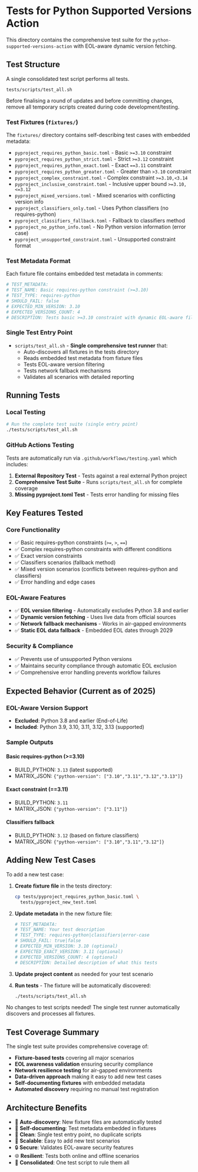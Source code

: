 <!--
# SPDX-License-Identifier: Apache-2.0
# SPDX-FileCopyrightText: 2025 The Linux Foundation
-->

# Tests for Python Supported Versions Action

This directory contains the comprehensive test suite for the
`python-supported-versions-action` with EOL-aware dynamic version fetching.

## Test Structure

A single consolidated test script performs all tests.

`tests/scripts/test_all.sh`

Before finalising a round of updates and before committing changes, remove
all temporary scripts created during code development/testing.

### Test Fixtures (`fixtures/`)

The `fixtures/` directory contains self-describing test cases with embedded
metadata:

- `pyproject_requires_python_basic.toml` - Basic `>=3.10` constraint
- `pyproject_requires_python_strict.toml` - Strict `>=3.12` constraint
- `pyproject_requires_python_exact.toml` - Exact `==3.11` constraint
- `pyproject_requires_python_greater.toml` - Greater than `>3.10` constraint
- `pyproject_complex_constraint.toml` - Complex constraint `>=3.10,<3.14`
- `pyproject_inclusive_constraint.toml` - Inclusive upper bound `>=3.10,<=3.12`
- `pyproject_mixed_versions.toml` - Mixed scenarios with conflicting version
  info
- `pyproject_classifiers_only.toml` - Uses Python classifiers (no
  requires-python)
- `pyproject_classifiers_fallback.toml` - Fallback to classifiers method
- `pyproject_no_python_info.toml` - No Python version information (error case)
- `pyproject_unsupported_constraint.toml` - Unsupported constraint format

### Test Metadata Format

Each fixture file contains embedded test metadata in comments:

```toml
# TEST_METADATA:
# TEST_NAME: Basic requires-python constraint (>=3.10)
# TEST_TYPE: requires-python
# SHOULD_FAIL: false
# EXPECTED_MIN_VERSION: 3.10
# EXPECTED_VERSIONS_COUNT: 4
# DESCRIPTION: Tests basic >=3.10 constraint with dynamic EOL-aware filtering
```

### Single Test Entry Point

- `scripts/test_all.sh` - **Single comprehensive test runner** that:
  - Auto-discovers all fixtures in the tests directory
  - Reads embedded test metadata from fixture files
  - Tests EOL-aware version filtering
  - Tests network fallback mechanisms
  - Validates all scenarios with detailed reporting

## Running Tests

### Local Testing

```bash
# Run the complete test suite (single entry point)
./tests/scripts/test_all.sh
```

### GitHub Actions Testing

Tests are automatically run via `.github/workflows/testing.yaml` which includes:

1. **External Repository Test** - Tests against a real external Python project
2. **Comprehensive Test Suite** - Runs `scripts/test_all.sh` for complete coverage
3. **Missing pyproject.toml Test** - Tests error handling for missing files

## Key Features Tested

### Core Functionality

- ✅ Basic requires-python constraints (`>=`, `>`, `==`)
- ✅ Complex requires-python constraints with different conditions
- ✅ Exact version constraints
- ✅ Classifiers scenarios (fallback method)
- ✅ Mixed version scenarios (conflicts between requires-python and classifiers)
- ✅ Error handling and edge cases

### EOL-Aware Features

- ✅ **EOL version filtering** - Automatically excludes Python 3.8 and earlier
- ✅ **Dynamic version fetching** - Uses live data from official sources
- ✅ **Network fallback mechanisms** - Works in air-gapped environments
- ✅ **Static EOL data fallback** - Embedded EOL dates through 2029

### Security & Compliance

- ✅ Prevents use of unsupported Python versions
- ✅ Maintains security compliance through automatic EOL exclusion
- ✅ Comprehensive error handling prevents workflow failures

## Expected Behavior (Current as of 2025)

### EOL-Aware Version Support

- **Excluded**: Python 3.8 and earlier (End-of-Life)
- **Included**: Python 3.9, 3.10, 3.11, 3.12, 3.13 (supported)

### Sample Outputs

#### Basic requires-python (>=3.10)

- BUILD_PYTHON: `3.13` (latest supported)
- MATRIX_JSON: `{"python-version": ["3.10","3.11","3.12","3.13"]}`

#### Exact constraint (==3.11)

- BUILD_PYTHON: `3.11`
- MATRIX_JSON: `{"python-version": ["3.11"]}`

#### Classifiers fallback

- BUILD_PYTHON: `3.12` (based on fixture classifiers)
- MATRIX_JSON: `{"python-version": ["3.10","3.11","3.12"]}`

## Adding New Test Cases

To add a new test case:

1. **Create fixture file** in the tests directory:

   ```bash
   cp tests/pyproject_requires_python_basic.toml \
     tests/pyproject_new_test.toml
   ```

2. **Update metadata** in the new fixture file:

   ```toml
   # TEST_METADATA:
   # TEST_NAME: Your test description
   # TEST_TYPE: requires-python|classifiers|error-case
   # SHOULD_FAIL: true|false
   # EXPECTED_MIN_VERSION: 3.10 (optional)
   # EXPECTED_EXACT_VERSION: 3.11 (optional)
   # EXPECTED_VERSIONS_COUNT: 4 (optional)
   # DESCRIPTION: Detailed description of what this tests
   ```

3. **Update project content** as needed for your test scenario

4. **Run tests** - The fixture will be automatically discovered:

   ```bash
   ./tests/scripts/test_all.sh
   ```

No changes to test scripts needed! The single test runner automatically
discovers and processes all fixtures.

## Test Coverage Summary

The single test suite provides comprehensive coverage of:

- **Fixture-based tests** covering all major scenarios
- **EOL awareness validation** ensuring security compliance
- **Network resilience testing** for air-gapped environments
- **Data-driven approach** making it easy to add new test cases
- **Self-documenting fixtures** with embedded metadata
- **Automated discovery** requiring no manual test registration

## Architecture Benefits

- 🔄 **Auto-discovery**: New fixture files are automatically tested
- 📝 **Self-documenting**: Test metadata embedded in fixtures
- 🧹 **Clean**: Single test entry point, no duplicate scripts
- 🚀 **Scalable**: Easy to add new test scenarios
- 🔒 **Secure**: Validates EOL-aware security features
- 🌐 **Resilient**: Tests both online and offline scenarios
- 🎯 **Consolidated**: One test script to rule them all
